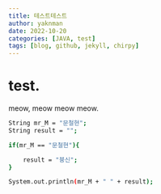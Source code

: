 ```yaml
---
title: 테스트테스트
author: yaknman
date: 2022-10-20
categories: [JAVA, test]
tags: [blog, github, jekyll, chirpy]
---
```



# test.

meow, meow meow meow.

``` bash
String mr_M = "문철현";
String result = "";

if(mr_M == "문철현"){

    result = "븅신";
}

System.out.println(mr_M + " " + result);
```

